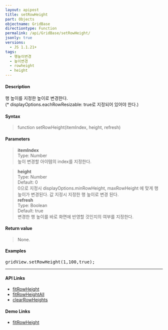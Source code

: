 ```yaml
---
layout: apipost
title: setRowHeight
part: Objects
objectname: GridBase
directiontype: Function
permalink: /api/GridBase/setRowHeight/
jsonly: true
versions:
  - JS 1.1.21+
tags:
  - 행높이변경
  - 높이변경
  - rowheight
  - height
---
```



#### Description

 행 높이를 지정한 높이로 변경한다.      
 (* displayOptions.eachRowResizable: true로 지정되어 있어야 한다.)

#### Syntax

> function setRowHeight(itemIndex, height, refresh)  

#### Parameters

> **itemIndex**  
> Type: Number  
> 높이 변경할 아이템의 index를 지정한다.  

> **height**  
> Type: Number  
> Default: 0  
> 0으로 지정시 displayOptions.minRowHeight, maxRowHeight 에 맞게 행 높이가 변경된다. 값 지정시 지정한 행 높이로 변경 된다.    
> **refresh**  
> Type: Boolean  
> Default: true  
> 변경한 행 높이를 바로 화면에 반영할 것인지의 여부를 지정한다.    


#### Return value

> None.  

#### Examples 

<pre class="prettyprint">
gridView.setRowHeight(1,100,true);    
</pre>

---

#### API Links

* [fitRowHeight](/api/GridBase/fitRowHeight)
* [fitRowHeightAll](/api/GridBase/fitRowHeightAll)
* [clearRowHeights](/api/GridBase/clearRowHeights)

#### Demo Links

* [fitRowHeight](http://demo.realgrid.com/Columns/FitRowHeight)